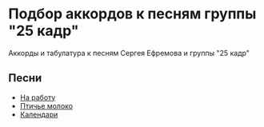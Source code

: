 # Подбор аккордов к песням группы "25 кадр"

Аккорды и табулатура к песням Сергея Ефремова и группы "25 кадр"

## Песни

- [На работу](Песни/На_работу.md)
- [Птичье молоко](Песни/Птичье_молоко.md)
- [Календари](Песни/Календари.md)
